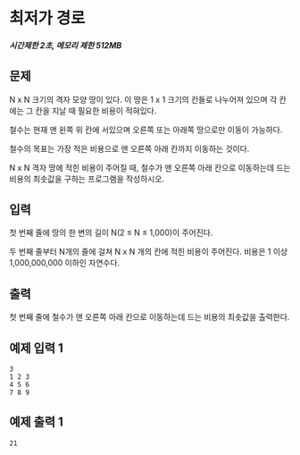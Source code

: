 # 최저가 경로

##### 시간제한 2초, 메모리 제한 512MB

## 문제

N x N 크기의 격자 모양 땅이 있다. 이 땅은 1 x 1 크기의 칸들로 나누어져 있으며 각 칸에는 그 칸을 지날 때 필요한 비용이 적혀있다.

철수는 현재 맨 왼쪽 위 칸에 서있으며 오른쪽 또는 아래쪽 땅으로만 이동이 가능하다.

철수의 목표는 가장 적은 비용으로 맨 오른쪽 아래 칸까지 이동하는 것이다.

N x N 격자 땅에 적힌 비용이 주어질 때, 철수가 맨 오른쪽 아래 칸으로 이동하는데 드는 비용의 최솟값을 구하는 프로그램을 작성하시오.



## 입력

첫 번째 줄에 땅의 한 변의 길이 N(2 ≤ N ≤ 1,000)이 주어진다.

두 번째 줄부터 N개의 줄에 걸쳐 N x N 개의 칸에 적힌 비용이 주어진다. 비용은 1 이상 1,000,000,000 이하인 자연수다.



## 출력

첫 번째 줄에 철수가 맨 오른쪽 아래 칸으로 이동하는데 드는 비용의 최솟값을 출력한다.



## 예제 입력 1

```
3
1 2 3
4 5 6
7 8 9
```



## 예제 출력 1

```
21
```


